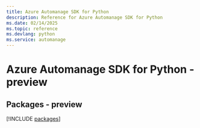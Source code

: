 ```yaml
---
title: Azure Automanage SDK for Python
description: Reference for Azure Automanage SDK for Python
ms.date: 02/14/2025
ms.topic: reference
ms.devlang: python
ms.service: automanage
---
```

# Azure Automanage SDK for Python - preview
## Packages - preview
[!INCLUDE [packages](automanage-index.md)]